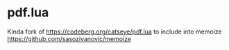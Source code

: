# pdf.lua
Kinda fork of https://codeberg.org/catseye/pdf.lua to include into memoize https://github.com/sasozivanovic/memoize
